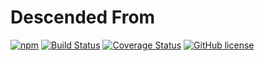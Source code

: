 # Descended From

[![npm](https://img.shields.io/npm/v/descended-from.svg)](https://www.npmjs.com/package/descended-from)
[![Build Status](https://travis-ci.org/brgmnn/descended-from.svg?branch=master)](https://travis-ci.org/brgmnn/descended-from)
[![Coverage Status](https://coveralls.io/repos/github/brgmnn/descended-from/badge.svg?branch=master)](https://coveralls.io/github/brgmnn/descended-from?branch=master)
[![GitHub license](https://img.shields.io/badge/license-MIT-blue.svg)](https://raw.githubusercontent.com/brgmnn/descended-from/master/LICENSE)
